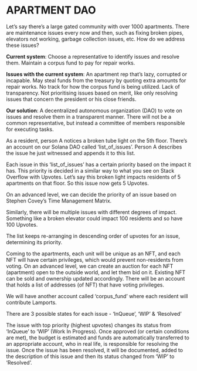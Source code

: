# APARTMENT DAO

Let’s say there’s a large gated community with over 1000 apartments. There are maintenance issues every now and then, such as fixing broken pipes, elevators not working, garbage collection issues, etc. How do we address these issues?

**Current system**: Choose a representative to identify issues and resolve them. Maintain a corpus fund to pay for repair works. 

**Issues with the current system**: An apartment rep that’s lazy, corrupted or incapable. May steal funds from the treasury by quoting extra amounts for repair works. No track for how the corpus fund is being utilized. Lack of transparency. Not prioritising issues based on merit, like only resolving issues that concern the president or his close friends. 

**Our solution**: A decentralized autonomous organization (DAO) to vote on issues and resolve them in a transparent manner. There will not be a common representative, but instead a committee of members responsible for executing tasks. 

As a resident, person A notices a broken tube light on the 5th floor. There’s an account on our Solana DAO called ‘list_of_issues’. Person A describes the issue he just witnessed and appends it to this list. 

Each issue in this ‘list_of_issues’ has a certain priority based on the impact it has. This priority is decided in a similar way to what you see on Stack Overflow with Upvotes. Let’s say this broken light impacts residents of 5 apartments on that floor. So this issue now gets 5 Upvotes. 

On an advanced level, we can decide the priority of an issue based on Stephen Covey’s Time Management Matrix. 

Similarly, there will be multiple issues with different degrees of impact. Something like a broken elevator could impact 100 residents and so have 100 Upvotes. 

The list keeps re-arranging in descending order of upvotes for an issue, determining its priority.

Coming to the apartments, each unit will be unique as an NFT, and each NFT will have certain privileges, which would prevent non-residents from voting. On an advanced level, we can create an auction for each NFT (apartment) open to the outside world, and let them bid on it. Existing NFT can be sold and ownership updated accordingly. There will be an account that holds a list of addresses (of NFT) that have voting privileges.

We will have another account called ‘corpus_fund’ where each resident will contribute Lamports. 

There are 3 possible states for each issue - ‘InQueue’, ‘WIP’ & ‘Resolved’

The issue with top priority (highest upvotes) changes its status from ‘InQueue’ to ‘WIP’ (Work In Progress). Once approved (or certain conditions are met), the budget is estimated and funds are automatically transferred to an appropriate account, who in real life, is responsible for resolving the issue. Once the issue has been resolved, it will be documented, added to the description of this issue and then its status changed from ‘WIP’ to ‘Resolved’.
